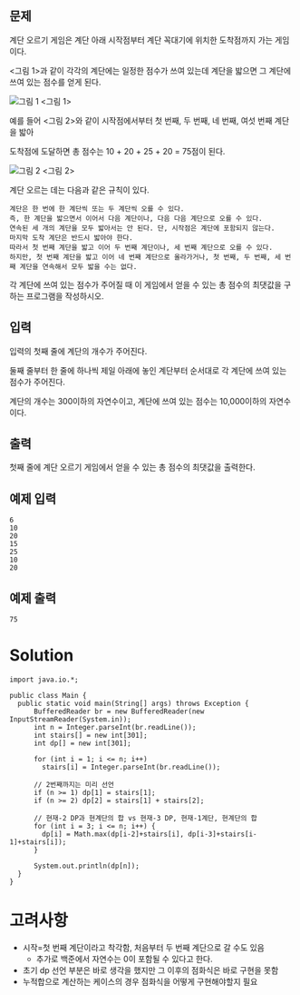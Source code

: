## 문제
계단 오르기 게임은 계단 아래 시작점부터 계단 꼭대기에 위치한 도착점까지 가는 게임이다. 

<그림 1>과 같이 각각의 계단에는 일정한 점수가 쓰여 있는데 계단을 밟으면 그 계단에 쓰여 있는 점수를 얻게 된다.


![그림 1](https://u.acmicpc.net/7177ea45-aa8d-4724-b256-7b84832c9b97/Screen%20Shot%202021-06-23%20at%203.00.46%20PM.png)
<그림 1>

예를 들어 <그림 2>와 같이 시작점에서부터 첫 번째, 두 번째, 네 번째, 여섯 번째 계단을 밟아 

도착점에 도달하면 총 점수는 10 + 20 + 25 + 20 = 75점이 된다.


![그림 2](https://u.acmicpc.net/f00b6121-1c25-492e-9bc0-d96377c586b0/Screen%20Shot%202021-06-23%20at%203.01.39%20PM.png)
<그림 2>

계단 오르는 데는 다음과 같은 규칙이 있다.

```
계단은 한 번에 한 계단씩 또는 두 계단씩 오를 수 있다. 
즉, 한 계단을 밟으면서 이어서 다음 계단이나, 다음 다음 계단으로 오를 수 있다.
연속된 세 개의 계단을 모두 밟아서는 안 된다. 단, 시작점은 계단에 포함되지 않는다.
마지막 도착 계단은 반드시 밟아야 한다.
따라서 첫 번째 계단을 밟고 이어 두 번째 계단이나, 세 번째 계단으로 오를 수 있다.
하지만, 첫 번째 계단을 밟고 이어 네 번째 계단으로 올라가거나, 첫 번째, 두 번째, 세 번째 계단을 연속해서 모두 밟을 수는 없다.
```

각 계단에 쓰여 있는 점수가 주어질 때 이 게임에서 얻을 수 있는 총 점수의 최댓값을 구하는 프로그램을 작성하시오.

## 입력
입력의 첫째 줄에 계단의 개수가 주어진다.

둘째 줄부터 한 줄에 하나씩 제일 아래에 놓인 계단부터 순서대로 각 계단에 쓰여 있는 점수가 주어진다. 

계단의 개수는 300이하의 자연수이고, 계단에 쓰여 있는 점수는 10,000이하의 자연수이다.

## 출력
첫째 줄에 계단 오르기 게임에서 얻을 수 있는 총 점수의 최댓값을 출력한다.

## 예제 입력
```
6
10
20
15
25
10
20
```

## 예제 출력
`75`

# Solution
```
import java.io.*;

public class Main {
  public static void main(String[] args) throws Exception {
      BufferedReader br = new BufferedReader(new InputStreamReader(System.in));
      int n = Integer.parseInt(br.readLine());
      int stairs[] = new int[301];
      int dp[] = new int[301];
      
      for (int i = 1; i <= n; i++)
        stairs[i] = Integer.parseInt(br.readLine());

      // 2번째까지는 미리 선언
      if (n >= 1) dp[1] = stairs[1];
      if (n >= 2) dp[2] = stairs[1] + stairs[2];

      // 현재-2 DP과 현계단의 합 vs 현재-3 DP, 현재-1계단, 현계단의 합
      for (int i = 3; i <= n; i++) {
        dp[i] = Math.max(dp[i-2]+stairs[i], dp[i-3]+stairs[i-1]+stairs[i]);
      }
    
      System.out.println(dp[n]);
  }
}
```

# 고려사항
- 시작=첫 번째 계단이라고 착각함, 처음부터 두 번째 계단으로 갈 수도 있음
  - 추가로 백준에서 자연수는 0이 포함될 수 있다고 한다.
- 초기 dp 선언 부분은 바로 생각을 했지만 그 이후의 점화식은 바로 구현을 못함
- 누적합으로 계산하는 케이스의 경우 점화식을 어떻게 구현해야할지 필요
